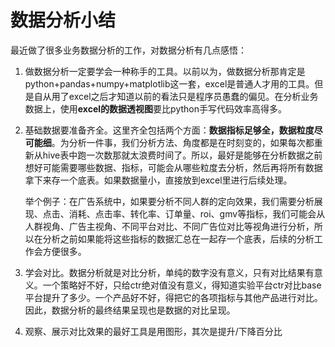 # 数据分析小结

最近做了很多业务数据分析的工作，对数据分析有几点感悟：

1. 做数据分析一定要学会一种称手的工具。以前以为，做数据分析那肯定是python+pandas+numpy+matplotlib这一套，excel是普通人才用的工具。但是自从用了excel之后才知道以前的看法只是程序员愚蠢的偏见。在分析业务数据上，使用**excel的数据透视图**要比python手写代码效率高得多。

2. 基础数据要准备齐全。这里齐全包括两个方面：**数据指标足够全，数据粒度尽可能细**。为分析一件事，我们分析方法、角度都是在时刻变的，如果每次都重新从hive表中跑一次数那就太浪费时间了。所以，最好是能够在分析数据之前想好可能需要哪些数据、指标，可能会从哪些粒度去分析，然后再将所有数据拿下来存一个底表。如果数据量小，直接放到excel里进行后续处理。

   举个例子：在广告系统中，如果要分析不同人群的定向效果，我们需要分析展现、点击、消耗、点击率、转化率、订单量、roi、gmv等指标，我们可能会从人群视角、广告主视角、不同平台对比、不同广告位对比等视角进行分析，所以在分析之前如果能将这些指标的数据汇总在一起存一个底表，后续的分析工作会方便很多。

3. 学会对比。数据分析就是对比分析，单纯的数字没有意义，只有对比结果有意义。一个策略好不好，只给ctr绝对值没有意义，得知道实验平台ctr对比base平台提升了多少。一个产品好不好，得把它的各项指标与其他产品进行对比。因此，数据分析的最终结果呈现也是数据的对比呈现。

4. 观察、展示对比效果的最好工具是用图形，其次是提升/下降百分比